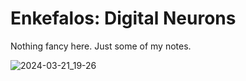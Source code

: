# Enkefalos: Digital Neurons
Nothing fancy here. Just some of my notes.

![2024-03-21_19-26](https://github.com/alcestide/Enkefalos/assets/106203061/dd306c59-3a89-4852-832e-6b5c1c2aa45f)
